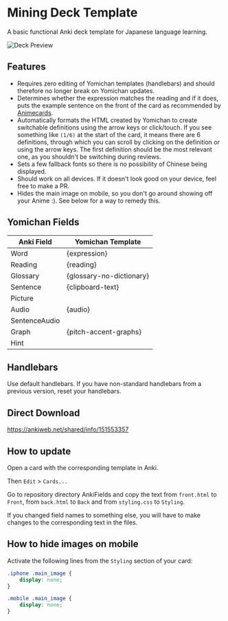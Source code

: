 # Mining Deck Template
A basic functional Anki deck template for Japanese language learning.

![Deck Preview](sample_image.png)

## Features
- Requires zero editing of Yomichan templates (handlebars)
and should therefore no longer break on Yomichan updates.
- Determines whether the expression matches the reading and 
if it does, puts the example sentence on the front of the 
card as recommended by [Animecards](https://animecards.site).  
- Automatically formats the HTML created by Yomichan to
create switchable definitions using the arrow keys or click/touch. If you see something
like `(1/6)` at the start of the card, it means there are 6 definitions, through
which you can scroll by clicking on the definition or using the arrow keys. The first
definition should be the most relevant one, as you shouldn't be switching during reviews.
- Sets a few fallback fonts so there is no possibility of Chinese being displayed.
- Should work on all devices. If it doesn't look good on your device, 
feel free to make a PR.
- Hides the main image on mobile, so you don't go around showing off your Anime :). See
below for a way to remedy this.

## Yomichan Fields
| Anki Field    | Yomichan Template        | 
|---------------|--------------------------|
| Word          | {expression}             | 
| Reading       | {reading}                |
| Glossary      | {glossary-no-dictionary} |
| Sentence      | {clipboard-text}         |
| Picture       |                          |
| Audio         | {audio}                  |
| SentenceAudio |                          |
| Graph         | {pitch-accent-graphs}    |
| Hint          |                          |

## Handlebars
Use default handlebars. If you have non-standard handlebars from a previous version, reset your handlebars.

## Direct Download
https://ankiweb.net/shared/info/151553357

## How to update
Open a card with the corresponding template in Anki. 

Then `Edit` > `Cards...`

Go to repository directory AnkiFields and copy the text from `front.html` to `Front`,
from `back.html` to `Back` and from `styling.css` to `Styling`.

If you changed field names to something else, you will have to make changes to the
corresponding text in the files.

## How to hide images on mobile
Activate the following lines from the `Styling` section of your card:

```css
.iphone .main_image {
    display: none;
}

.mobile .main_image {
    display: none;
}
```
